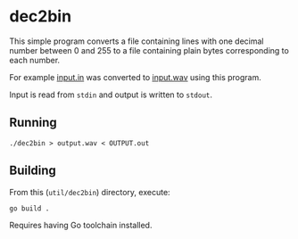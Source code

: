 # dec2bin
This simple program converts a file containing lines with one decimal number between 0 and 255 to a file containing plain bytes corresponding to each number.

For example [input.in](../../data/input.in) was converted to [input.wav](../data/../../data/input.wav) using this program.

Input is read from `stdin` and output is written to `stdout`.

## Running
```console
./dec2bin > output.wav < OUTPUT.out
```

## Building
From this (`util/dec2bin`) directory, execute:
```console
go build .
```
Requires having Go toolchain installed.